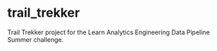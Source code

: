 # trail_trekker
Trail Trekker project for the Learn Analytics Engineering Data Pipeline Summer challenge. 
